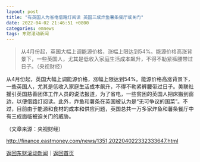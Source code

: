 ```yaml
---
layout: post
title: "有英国人为省电借路灯阅读 英国三成炸鱼薯条餐厅或关门"
date: 2022-04-02 21:46:51 +0800
categories: emnews
tags: 东财滚动新闻
---
```

> 从4月份起，英国大幅上调能源价格，涨幅上限达到54%。能源价格高涨背景下，一些英国人，尤其是低收入家庭生活成本飙升，不得不勒紧裤腰带过日子。（央视财经）

<p>从4月份起，英国大幅上调能源价格，涨幅上限达到54%。能源价格高涨背景下，一些英国人，尤其是低收入家庭生活成本飙升，不得不勒紧裤腰带过日子。美联社援引英国慈善团体工作人员的说法报道，为了省电，一些贫困的英国人把床搬到窗边，以便借路灯阅读。此外，炸鱼和薯条在英国被认为是“无可争议的国菜”。不过，目前由于能源和食材的成本和供应问题，英国总共一万多家炸鱼和薯条餐厅中有三成面临被迫关门的威胁。</p><p class="em_media">（文章来源：央视财经）</p>

<http://finance.eastmoney.com/news/1351,202204022332333647.html>

[返回东财滚动新闻](//finews.withounder.com/emnews/)｜[返回首页](//finews.withounder.com/)